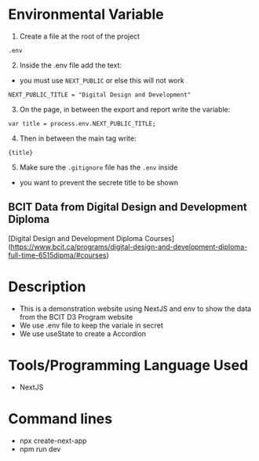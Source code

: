 # Environmental Variable

1. Create a file at the root of the project

```
.env
```

2. Inside the .env file add the text:

- you must use `NEXT_PUBLIC` or else this will not work

```
NEXT_PUBLIC_TITLE = "Digital Design and Development"
```

3. On the page, in between the export and report write the variable:

```
var title = process.env.NEXT_PUBLIC_TITLE;
```

4. Then in between the main tag write:

```
{title}
```

5. Make sure the `.gitignore` file has the `.env` inside

- you want to prevent the secrete title to be shown

## BCIT Data from Digital Design and Development Diploma

[Digital Design and Development Diploma Courses] (https://www.bcit.ca/programs/digital-design-and-development-diploma-full-time-6515dipma/#courses)

# Description

- This is a demonstration website using NextJS and env to show the data from the BCIT D3 Program website
- We use .env file to keep the variale in secret
- We use useState to create a Accordion

# Tools/Programming Language Used

- NextJS

# Command lines

- npx create-next-app
- npm run dev
